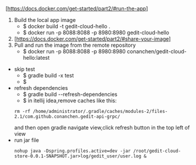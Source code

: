 [https://docs.docker.com/get-started/part2/#run-the-app]
1. Build the local app image 
    - $ docker build -t gedit-cloud-hello .
    - $ docker run -p 8088:8088 -p 8980:8980 gedit-cloud-hello
2. [https://docs.docker.com/get-started/part2/#share-your-image] 
3. Pull and run the image from the remote repository
	- $ docker run -p 8088:8088 -p 8980:8980 conanchen/gedit-cloud-hello:latest


- skip test
  - $ gradle build -x test
  - $  
- refresh dependencies
  - $ gradle build --refresh-dependencies
  - $ in itellij idea,remove caches like this:
   ```
   rm -rf /home/administrator/.gradle/caches/modules-2/files-2.1/com.github.conanchen.gedit-api-grpc/
   ```
   and then open gradle navigate view,click refresh button in the top left of view
- run jar file
  ```
  nohup java -Dspring.profiles.active=dev -jar /root/gedit-cloud-store-0.0.1-SNAPSHOT.jar>log/gedit_user/user.log &
  ```
